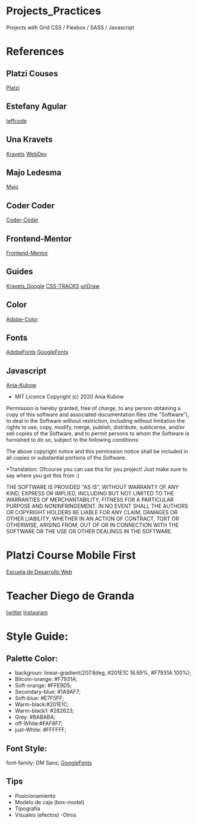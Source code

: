 # Projects_Practices
Projects with Grid CSS / Flexbox / SASS / Javascript

# References
## Platzi Couses
[Platzi](https://platzi.com/home)

## Estefany Agular
[teffcode](https://linktr.ee/teffcode)

## Una Kravets
[Kravets](https://una.im/)
[WebDev](https://web.dev/one-line-layouts/)

## Majo Ledesma
[Majo](https://losapuntesdemajo.now.sh/)

## Coder Coder
[Coder-Coder](https://coder-coder.com/)

## Frontend-Mentor
[Frontend-Mentor](https://www.frontendmentor.io/challenges)

## Guides
[Kravets_Google](https://www.youtube.com/watch?v=qm0IfG1GyZU)
[CSS-TRACKS](https://css-tricks.com/snippets/css/complete-guide-grid/)
[unDraw](https://undraw.co/)

## Color
[Adobe-Color](https://color.adobe.com/es/create/color-wheel)

## Fonts
[AdobeFonts](https://fonts.adobe.com/)
[GoogleFonts](https://fonts.google.com/)

## Javascript
[Ania-Kubow](https://github.com/kubowania?tab=repositories)

- MIT Licence
Copyright (c) 2020 Ania Kubow

Permission is hereby granted, free of charge, to any person obtaining a copy of this software and associated documentation files (the "Software"), to deal in the Software without restriction, including without limitation the rights to use, copy, modify, merge, publish, distribute, sublicense, and/or sell copies of the Software, and to permit persons to whom the Software is furnished to do so, subject to the following conditions:

The above copyright notice and this permission notice shall be included in all copies or substantial portions of the Software.

*Translation: Ofcourse you can use this for you project! Just make sure to say where you got this from :)

THE SOFTWARE IS PROVIDED "AS IS", WITHOUT WARRANTY OF ANY KIND, EXPRESS OR IMPLIED, INCLUDING BUT NOT LIMITED TO THE WARRANTIES OF MERCHANTABILITY, FITNESS FOR A PARTICULAR PURPOSE AND NONINFRINGEMENT. IN NO EVENT SHALL THE AUTHORS OR COPYRIGHT HOLDERS BE LIABLE FOR ANY CLAIM, DAMAGES OR OTHER LIABILITY, WHETHER IN AN ACTION OF CONTRACT, TORT OR OTHERWISE, ARISING FROM, OUT OF OR IN CONNECTION WITH THE SOFTWARE OR THE USE OR OTHER DEALINGS IN THE SOFTWARE.

# Platzi Course Mobile First
[Escuela de Desarrollo Web](https://platzi.com/web/)

# Teacher Diego de Granda
[twitter](https://twitter.com/degranda10)
[Instagram](https://twitter.com/degranda10)

# Style Guide:

## Palette Color:
- backgroun: linear-gradient(207.8deg, #201E1C 16.69%, #F7931A 100%);
- Bitcoin-orange: #F7931A;
- Soft-orange: #FFE9D5;
- Secondary-blue: #1A9AF7;
- Soft-blue:  #E7F5FF;
- Warm-black:#201E1C;
- Warm-black1: #282623;
- Grey: #BABABA;
- off-White:#FAF8F7;
- just-White:  #FFFFFF;

## Font Style:

font-family: DM Sans;
[GoogleFonts](https://fonts.google.com/specimen/DM+Sans?preview.text_type=custom)

## Tips 
- Posicionamiento
- Modelo de caja (box-model)
- Tipografía 
- Visuales (efectos)
-Otros

